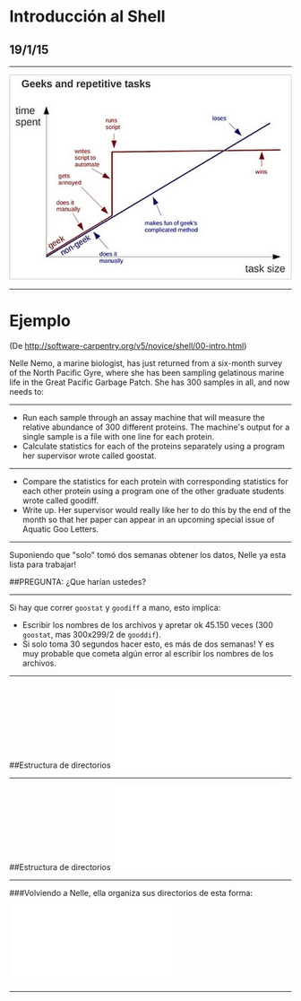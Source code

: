 # Introducción al Shell
## 19/1/15

---

![fit](figuras/geekplot.jpg)


---

# Ejemplo
(De http://software-carpentry.org/v5/novice/shell/00-intro.html)

Nelle Nemo, a marine biologist, has just returned from a six-month survey of the North Pacific Gyre, where she has been sampling gelatinous marine life in the Great Pacific Garbage Patch. She has 300 samples in all, and now needs to:

___

- Run each sample through an assay machine that will measure the relative abundance of 300 different proteins. The machine's output for a single sample is a file with one line for each protein.
- Calculate statistics for each of the proteins separately using a program her supervisor wrote called goostat.

---
- Compare the statistics for each protein with corresponding statistics for each other protein using a program one of the other graduate students wrote called goodiff.
- Write up. Her supervisor would really like her to do this by the end of the month so that her paper can appear in an upcoming special issue of Aquatic Goo Letters.

---
Suponiendo que "solo" tomó dos semanas obtener los datos, Nelle ya esta lista para trabajar!

##PREGUNTA: ¿Que harían ustedes?

___
Si hay que correr `goostat` y `goodiff` a mano, esto implica:
- Escribir los nombres de los archivos y apretar ok 45.150 veces (300 `goostat`, mas 300x299/2 de `gooddif`).
- Si solo toma 30 segundos hacer esto, es más de dos semanas! Y es muy probable que cometa algún error al escribir los nombres de los archivos.

___
##Estructura de directorios
![inline](figuras/filesystem.pdf)

---
##Estructura de directorios
![inline](figuras/home-directories.pdf)

---
###Volviendo a Nelle, ella organiza sus directorios de esta forma:
![inline](figuras/homedir.pdf)

___


